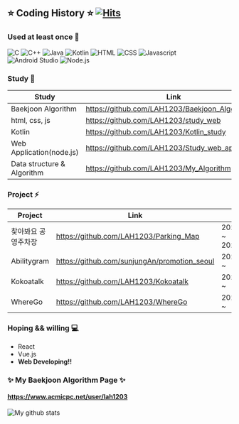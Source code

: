 ## ⭐️ Coding History ⭐️ [![Hits](https://hits.seeyoufarm.com/api/count/incr/badge.svg?url=https%3A%2F%2Fgithub.com%2FLAH1203&count_bg=%2379C83D&title_bg=%23555555&icon=&icon_color=%23E7E7E7&title=hits&edge_flat=false)](https://hits.seeyoufarm.com)

<!-- 👋
**LAH1203/LAH1203** is a ✨ _special_ ✨ repository because its `README.md` (this file) appears on your GitHub profile.
-->

### Used at least once 💬
<!--
+ C / C++
+ Java
+ Kotlin
+ Android
+ Web(Frontend/Backend)
-->
<!--![Javascript](https://img.shields.io/amo/stars/javascript?color=yellow&label=Javascript&logo=Javascript)-->
![C](https://img.shields.io/badge/-C-black)
![C++](https://img.shields.io/badge/-C++-black)
![Java](https://img.shields.io/badge/-Java-black)
![Kotlin](https://img.shields.io/badge/-Kotlin-black)
![HTML](https://img.shields.io/badge/-HTML-black)
![CSS](https://img.shields.io/badge/-CSS-black)
![Javascript](https://img.shields.io/badge/-Javascript-black)
<br>
![Android Studio](https://img.shields.io/badge/-AndroidStudio-black)
![Node.js](https://img.shields.io/badge/-Node.js-black)

### Study 🌱
| Study | Link |
| ------ | ------ |
| Baekjoon Algorithm | https://github.com/LAH1203/Baekjoon_Algorithm |
| html, css, js | https://github.com/LAH1203/study_web |
| Kotlin | https://github.com/LAH1203/Kotlin_study |
| Web Application(node.js) | https://github.com/LAH1203/Study_web_application |
| Data structure & Algorithm | https://github.com/LAH1203/My_Algorithm |

### Project ⚡
| Project | Link | Date |
| ------ | ------ | ------ |
| 찾아봐요 공영주차장 | https://github.com/LAH1203/Parking_Map | 2020.05.02 ~ 2020.06.01 |
| Abilitygram | https://github.com/sunjungAn/promotion_seoul | 2020.07.24 ~ |
| Kokoatalk | https://github.com/LAH1203/Kokoatalk | 2020.12.29 ~ |
| WhereGo | https://github.com/LAH1203/WhereGo | 2021.01.03 ~ |

### Hoping && willing 💻
+ React
+ Vue.js
+ **Web Developing!!**

### ✨ My Baekjoon Algorithm Page ✨
#### https://www.acmicpc.net/user/lah1203

![My github stats](https://github-readme-stats.vercel.app/api?username=LAH1203&show_icons=true)

<!--
- 🔭 I’m currently working on ...
- 🌱 I’m currently learning ...
- 👯 I’m looking to collaborate on ...
- 🤔 I’m looking for help with ...
- 💬 Ask me about ...
- 📫 How to reach me: ...
- 😄 Pronouns: ...
- ⚡ Fun fact: ...
-->
